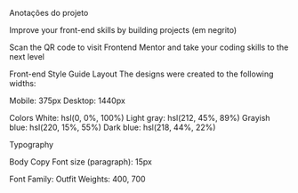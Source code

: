 Anotações do projeto

Improve your front-end skills by building projects (em negrito)

Scan the QR code to visit Frontend Mentor and take your coding skills to the next level

Front-end Style Guide
Layout
The designs were created to the following widths:

Mobile: 375px
Desktop: 1440px

Colors
White: hsl(0, 0%, 100%)
Light gray: hsl(212, 45%, 89%)
Grayish blue: hsl(220, 15%, 55%)
Dark blue: hsl(218, 44%, 22%)

Typography

Body Copy
Font size (paragraph): 15px

Font
Family: Outfit
Weights: 400, 700
